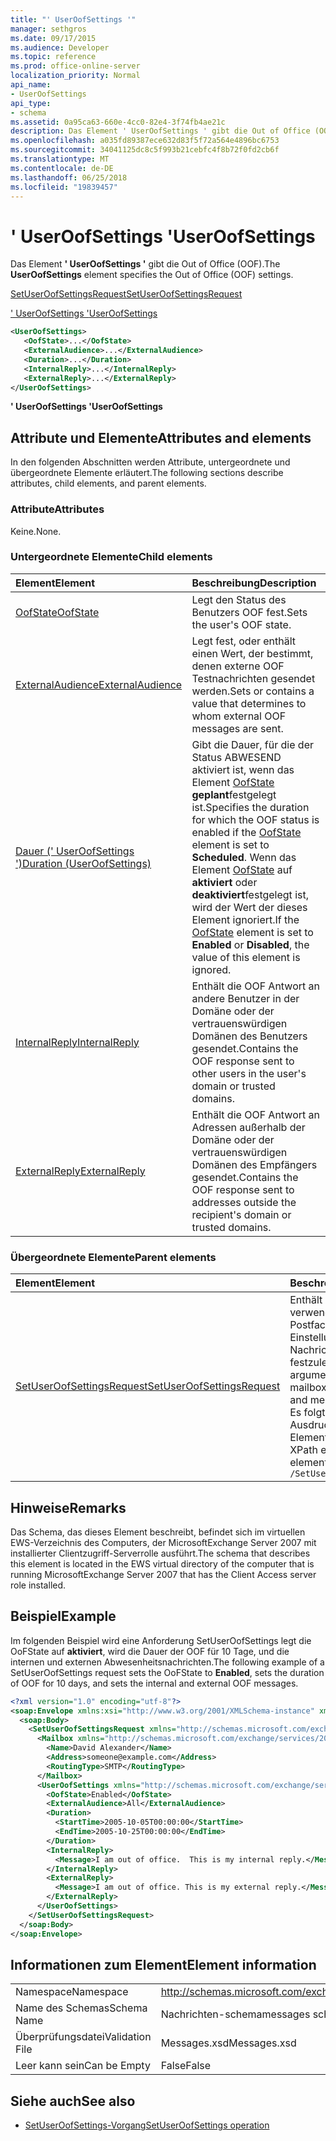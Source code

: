 ```yaml
---
title: "' UserOofSettings '"
manager: sethgros
ms.date: 09/17/2015
ms.audience: Developer
ms.topic: reference
ms.prod: office-online-server
localization_priority: Normal
api_name:
- UserOofSettings
api_type:
- schema
ms.assetid: 0a95ca63-660e-4cc0-82e4-3f74fb4ae21c
description: Das Element ' UserOofSettings ' gibt die Out of Office (OOF).
ms.openlocfilehash: a035fd89387ece632d83f5f72a564e4896bc6753
ms.sourcegitcommit: 34041125dc8c5f993b21cebfc4f8b72f0fd2cb6f
ms.translationtype: MT
ms.contentlocale: de-DE
ms.lasthandoff: 06/25/2018
ms.locfileid: "19839457"
---
```

# <a name="useroofsettings"></a><span data-ttu-id="d42de-103">' UserOofSettings '</span><span class="sxs-lookup"><span data-stu-id="d42de-103">UserOofSettings</span></span>

<span data-ttu-id="d42de-104">Das Element **' UserOofSettings '** gibt die Out of Office (OOF).</span><span class="sxs-lookup"><span data-stu-id="d42de-104">The **UserOofSettings** element specifies the Out of Office (OOF) settings.</span></span> 
  
[<span data-ttu-id="d42de-105">SetUserOofSettingsRequest</span><span class="sxs-lookup"><span data-stu-id="d42de-105">SetUserOofSettingsRequest</span></span>](setuseroofsettingsrequest.md)
  
[<span data-ttu-id="d42de-106">' UserOofSettings '</span><span class="sxs-lookup"><span data-stu-id="d42de-106">UserOofSettings</span></span>](useroofsettings.md)
  
```xml
<UserOofSettings>
   <OofState>...</OofState>
   <ExternalAudience>...</ExternalAudience>
   <Duration>...</Duration>
   <InternalReply>...</InternalReply>
   <ExternalReply>...</ExternalReply>
</UserOofSettings>
```

 <span data-ttu-id="d42de-107">**' UserOofSettings '**</span><span class="sxs-lookup"><span data-stu-id="d42de-107">**UserOofSettings**</span></span>
## <a name="attributes-and-elements"></a><span data-ttu-id="d42de-108">Attribute und Elemente</span><span class="sxs-lookup"><span data-stu-id="d42de-108">Attributes and elements</span></span>

<span data-ttu-id="d42de-109">In den folgenden Abschnitten werden Attribute, untergeordnete und übergeordnete Elemente erläutert.</span><span class="sxs-lookup"><span data-stu-id="d42de-109">The following sections describe attributes, child elements, and parent elements.</span></span>
  
### <a name="attributes"></a><span data-ttu-id="d42de-110">Attribute</span><span class="sxs-lookup"><span data-stu-id="d42de-110">Attributes</span></span>

<span data-ttu-id="d42de-111">Keine.</span><span class="sxs-lookup"><span data-stu-id="d42de-111">None.</span></span>
  
### <a name="child-elements"></a><span data-ttu-id="d42de-112">Untergeordnete Elemente</span><span class="sxs-lookup"><span data-stu-id="d42de-112">Child elements</span></span>

|<span data-ttu-id="d42de-113">**Element**</span><span class="sxs-lookup"><span data-stu-id="d42de-113">**Element**</span></span>|<span data-ttu-id="d42de-114">**Beschreibung**</span><span class="sxs-lookup"><span data-stu-id="d42de-114">**Description**</span></span>|
|:-----|:-----|
|[<span data-ttu-id="d42de-115">OofState</span><span class="sxs-lookup"><span data-stu-id="d42de-115">OofState</span></span>](oofstate.md) <br/> |<span data-ttu-id="d42de-116">Legt den Status des Benutzers OOF fest.</span><span class="sxs-lookup"><span data-stu-id="d42de-116">Sets the user's OOF state.</span></span>  <br/> |
|[<span data-ttu-id="d42de-117">ExternalAudience</span><span class="sxs-lookup"><span data-stu-id="d42de-117">ExternalAudience</span></span>](externalaudience.md) <br/> |<span data-ttu-id="d42de-118">Legt fest, oder enthält einen Wert, der bestimmt, denen externe OOF Testnachrichten gesendet werden.</span><span class="sxs-lookup"><span data-stu-id="d42de-118">Sets or contains a value that determines to whom external OOF messages are sent.</span></span>  <br/> |
|[<span data-ttu-id="d42de-119">Dauer (' UserOofSettings ')</span><span class="sxs-lookup"><span data-stu-id="d42de-119">Duration (UserOofSettings)</span></span>](duration-useroofsettings.md) <br/> |<span data-ttu-id="d42de-120">Gibt die Dauer, für die der Status ABWESEND aktiviert ist, wenn das Element [OofState](oofstate.md) **geplant**festgelegt ist.</span><span class="sxs-lookup"><span data-stu-id="d42de-120">Specifies the duration for which the OOF status is enabled if the [OofState](oofstate.md) element is set to **Scheduled**.</span></span> <span data-ttu-id="d42de-121">Wenn das Element [OofState](oofstate.md) auf **aktiviert** oder **deaktiviert**festgelegt ist, wird der Wert der dieses Element ignoriert.</span><span class="sxs-lookup"><span data-stu-id="d42de-121">If the [OofState](oofstate.md) element is set to **Enabled** or **Disabled**, the value of this element is ignored.</span></span>  <br/> |
|[<span data-ttu-id="d42de-122">InternalReply</span><span class="sxs-lookup"><span data-stu-id="d42de-122">InternalReply</span></span>](internalreply.md) <br/> |<span data-ttu-id="d42de-123">Enthält die OOF Antwort an andere Benutzer in der Domäne oder der vertrauenswürdigen Domänen des Benutzers gesendet.</span><span class="sxs-lookup"><span data-stu-id="d42de-123">Contains the OOF response sent to other users in the user's domain or trusted domains.</span></span>  <br/> |
|[<span data-ttu-id="d42de-124">ExternalReply</span><span class="sxs-lookup"><span data-stu-id="d42de-124">ExternalReply</span></span>](externalreply.md) <br/> |<span data-ttu-id="d42de-125">Enthält die OOF Antwort an Adressen außerhalb der Domäne oder der vertrauenswürdigen Domänen des Empfängers gesendet.</span><span class="sxs-lookup"><span data-stu-id="d42de-125">Contains the OOF response sent to addresses outside the recipient's domain or trusted domains.</span></span>  <br/> |
   
### <a name="parent-elements"></a><span data-ttu-id="d42de-126">Übergeordnete Elemente</span><span class="sxs-lookup"><span data-stu-id="d42de-126">Parent elements</span></span>

|<span data-ttu-id="d42de-127">**Element**</span><span class="sxs-lookup"><span data-stu-id="d42de-127">**Element**</span></span>|<span data-ttu-id="d42de-128">**Beschreibung**</span><span class="sxs-lookup"><span data-stu-id="d42de-128">**Description**</span></span>|
|:-----|:-----|
|[<span data-ttu-id="d42de-129">SetUserOofSettingsRequest</span><span class="sxs-lookup"><span data-stu-id="d42de-129">SetUserOofSettingsRequest</span></span>](setuseroofsettingsrequest.md) <br/> |<span data-ttu-id="d42de-130">Enthält die Argumente verwendet, um eines Postfachbenutzers OOF Einstellungen und Nachrichten festzulegen.</span><span class="sxs-lookup"><span data-stu-id="d42de-130">Contains the arguments used to set a mailbox user's OOF settings and messages.</span></span>  <br/> <span data-ttu-id="d42de-131">Es folgt der XPath-Ausdruck, der dieses Element:</span><span class="sxs-lookup"><span data-stu-id="d42de-131">The following is the XPath expression to this element:</span></span>  <br/>  `/SetUserOofSettingsRequest` <br/> |
   
## <a name="remarks"></a><span data-ttu-id="d42de-132">Hinweise</span><span class="sxs-lookup"><span data-stu-id="d42de-132">Remarks</span></span>

<span data-ttu-id="d42de-133">Das Schema, das dieses Element beschreibt, befindet sich im virtuellen EWS-Verzeichnis des Computers, der MicrosoftExchange Server 2007 mit installierter Clientzugriff-Serverrolle ausführt.</span><span class="sxs-lookup"><span data-stu-id="d42de-133">The schema that describes this element is located in the EWS virtual directory of the computer that is running MicrosoftExchange Server 2007 that has the Client Access server role installed.</span></span>
  
## <a name="example"></a><span data-ttu-id="d42de-134">Beispiel</span><span class="sxs-lookup"><span data-stu-id="d42de-134">Example</span></span>

<span data-ttu-id="d42de-135">Im folgenden Beispiel wird eine Anforderung SetUserOofSettings legt die OoFState auf **aktiviert**, wird die Dauer der OOF für 10 Tage, und die internen und externen Abwesenheitsnachrichten.</span><span class="sxs-lookup"><span data-stu-id="d42de-135">The following example of a SetUserOofSettings request sets the OoFState to **Enabled**, sets the duration of OOF for 10 days, and sets the internal and external OOF messages.</span></span>
  
```xml
<?xml version="1.0" encoding="utf-8"?>
<soap:Envelope xmlns:xsi="http://www.w3.org/2001/XMLSchema-instance" xmlns:xsd="http://www.w3.org/2001/XMLSchema" xmlns:soap="http://schemas.xmlsoap.org/soap/envelope/">
  <soap:Body>
    <SetUserOofSettingsRequest xmlns="http://schemas.microsoft.com/exchange/services/2006/messages">
      <Mailbox xmlns="http://schemas.microsoft.com/exchange/services/2006/types">
        <Name>David Alexander</Name>
        <Address>someone@example.com</Address>
        <RoutingType>SMTP</RoutingType>
      </Mailbox>
      <UserOofSettings xmlns="http://schemas.microsoft.com/exchange/services/2006/types">
        <OofState>Enabled</OofState>
        <ExternalAudience>All</ExternalAudience>
        <Duration>
          <StartTime>2005-10-05T00:00:00</StartTime>
          <EndTime>2005-10-25T00:00:00</EndTime>
        </Duration>
        <InternalReply>
          <Message>I am out of office.  This is my internal reply.</Message>
        </InternalReply>
        <ExternalReply>
          <Message>I am out of office. This is my external reply.</Message>
        </ExternalReply>
      </UserOofSettings>
    </SetUserOofSettingsRequest>
  </soap:Body>
</soap:Envelope>
```

## <a name="element-information"></a><span data-ttu-id="d42de-136">Informationen zum Element</span><span class="sxs-lookup"><span data-stu-id="d42de-136">Element information</span></span>

|||
|:-----|:-----|
|<span data-ttu-id="d42de-137">Namespace</span><span class="sxs-lookup"><span data-stu-id="d42de-137">Namespace</span></span>  <br/> |http://schemas.microsoft.com/exchange/services/2006/messages  <br/> |
|<span data-ttu-id="d42de-138">Name des Schemas</span><span class="sxs-lookup"><span data-stu-id="d42de-138">Schema Name</span></span>  <br/> |<span data-ttu-id="d42de-139">Nachrichten-schema</span><span class="sxs-lookup"><span data-stu-id="d42de-139">messages schema</span></span>  <br/> |
|<span data-ttu-id="d42de-140">Überprüfungsdatei</span><span class="sxs-lookup"><span data-stu-id="d42de-140">Validation File</span></span>  <br/> |<span data-ttu-id="d42de-141">Messages.xsd</span><span class="sxs-lookup"><span data-stu-id="d42de-141">Messages.xsd</span></span>  <br/> |
|<span data-ttu-id="d42de-142">Leer kann sein</span><span class="sxs-lookup"><span data-stu-id="d42de-142">Can be Empty</span></span>  <br/> |<span data-ttu-id="d42de-143">False</span><span class="sxs-lookup"><span data-stu-id="d42de-143">False</span></span>  <br/> |
   
## <a name="see-also"></a><span data-ttu-id="d42de-144">Siehe auch</span><span class="sxs-lookup"><span data-stu-id="d42de-144">See also</span></span>

- [<span data-ttu-id="d42de-145">SetUserOofSettings-Vorgang</span><span class="sxs-lookup"><span data-stu-id="d42de-145">SetUserOofSettings operation</span></span>](setuseroofsettings-operation.md)

